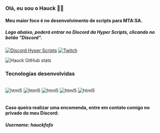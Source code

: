 ### Olá, eu sou o Hauck 👋🏼
#### Meu maior foco é no desenvolvimento de scripts para MTA:SA.
##### Logo abaixo, poderá entrar no Discord da Hyper Scripts, clicando no botão "Discord".

[![Discord Hyper Scripts](https://img.shields.io/badge/Discord-7289DA?style=for-the-badge&logo=discord&logoColor=white)](https://discord.gg/hyperscripts)
[![Twitch](https://img.shields.io/badge/Twitch-9146FF?style=for-the-badge&logo=twitch&logoColor=white)](https://twitch.tv/luisintfpn)

![Hauck GitHub stats](https://github-readme-stats.vercel.app/api?username=hauckzera&show_icons=true&theme=radical)

### Tecnologias desenvolvidas

<div style = 'display: inline_block'><br/>
  <img aling = 'center' alt = 'html5' src = 'https://img.shields.io/badge/HTML5-E34F26?style=for-the-badge&logo=html5&logoColor=white' />
  <img aling = 'center' alt = 'html5' src = 'https://img.shields.io/badge/CSS3-1572B6?style=for-the-badge&logo=css3&logoColor=white' />
  <img aling = 'center' alt = 'html5' src = 'https://img.shields.io/badge/JavaScript-F7DF1E?style=for-the-badge&logo=javascript&logoColor=black' />
  <img aling = 'center' alt = 'html5' src = 'https://img.shields.io/badge/Lua-2C2D72?style=for-the-badge&logo=lua&logoColor=white' />
  <img aling = 'center' alt = 'html5' src = 'https://img.shields.io/badge/Node.js-43853D?style=for-the-badge&logo=node.js&logoColor=white' />
</div><br/>

#### Caso queira realizar uma encomenda, entre em contato comigo no privado do meu Discord:
##### Username: hauckfofo
